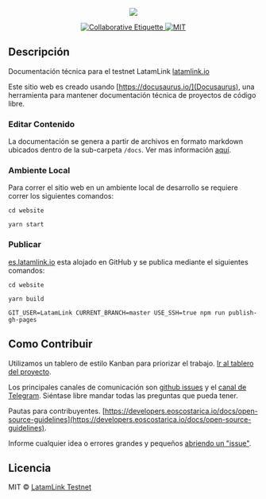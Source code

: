 <p align="center">
	<a href="https://latamlink.io">
		<img src="https://github.com/LatamLink/latamlink.io/raw/master/logo.png" >
	</a>
</p>

<p align="center">
	<a href="https://git.io/col">
		<img src="https://img.shields.io/badge/%E2%9C%93-collaborative_etiquette-brightgreen.svg" alt="Collaborative Etiquette">
	</a>
	<a href="#">
		<img src="https://img.shields.io/dub/l/vibe-d.svg" alt="MIT">
	</a>
</p>

## Descripción 
Documentación técnica para el testnet LatamLink [latamlink.io](https://es.latamlink.io)

Este sitio web es creado usando [https://docusaurus.io/](Docusaurus), una herramienta para mantener documentación técnica de proyectos de código libre. 

### Editar Contenido
La documentación se genera a partir de archivos en formato markdown ubicados dentro de la sub-carpeta `/docs`. Ver mas información [aquí](https://github.com/LatamLink/es.latamlink.io/tree/master/website).

### Ambiente Local
Para correr el sitio web en un ambiente local de desarrollo se requiere correr los siguientes comandos: 

`cd website` 

`yarn start` 

### Publicar
[es.latamlink.io](https://es.latamlink.io) esta alojado en GitHub y se publica mediante el siguientes comandos:

`cd website`

`yarn build`

`GIT_USER=LatamLink CURRENT_BRANCH=master USE_SSH=true npm run publish-gh-pages`

## Como Contribuir

Utilizamos un tablero de estilo Kanban para priorizar el trabajo. [Ir al tablero del proyecto](https://github.com/LatamLink/projects/1).


Los principales canales de comunicación son [github issues](https://github.com/LatamLink/latamlink.io/issues) y el [canal de Telegram](https://t.me/latamlink). Siéntase libre mandar todas las preguntas que pueda tener.


Pautas para contribuyentes. [https://developers.eoscostarica.io/docs/open-source-guidelines](https://developers.eoscostarica.io/docs/open-source-guidelines).

Informe cualquier idea o errores grandes y pequeños [abriendo un "issue"](https://github.com/LatamLink/latamlink.io/issues).


## Licencia

MIT © [LatamLink Testnet](https://latamlink.io)  
